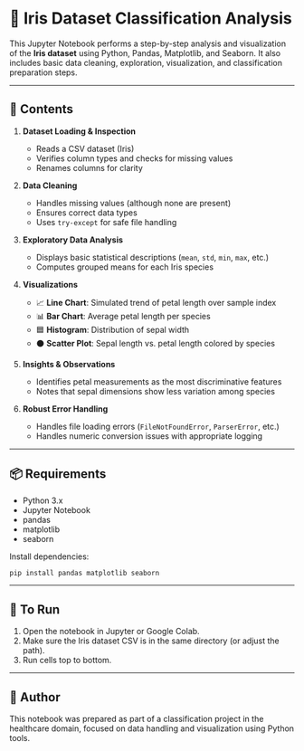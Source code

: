 
# 📘 Iris Dataset Classification Analysis

This Jupyter Notebook performs a step-by-step analysis and visualization of the **Iris dataset** using Python, Pandas, Matplotlib, and Seaborn. It also includes basic data cleaning, exploration, visualization, and classification preparation steps.

---

## 📂 Contents

1. **Dataset Loading & Inspection**
   - Reads a CSV dataset (Iris)
   - Verifies column types and checks for missing values
   - Renames columns for clarity

2. **Data Cleaning**
   - Handles missing values (although none are present)
   - Ensures correct data types
   - Uses `try-except` for safe file handling

3. **Exploratory Data Analysis**
   - Displays basic statistical descriptions (`mean`, `std`, `min`, `max`, etc.)
   - Computes grouped means for each Iris species

4. **Visualizations**
   - 📈 **Line Chart**: Simulated trend of petal length over sample index
   - 📊 **Bar Chart**: Average petal length per species
   - 🟦 **Histogram**: Distribution of sepal width
   - ⚫ **Scatter Plot**: Sepal length vs. petal length colored by species

5. **Insights & Observations**
   - Identifies petal measurements as the most discriminative features
   - Notes that sepal dimensions show less variation among species

6. **Robust Error Handling**
   - Handles file loading errors (`FileNotFoundError`, `ParserError`, etc.)
   - Handles numeric conversion issues with appropriate logging

---

## 📦 Requirements

- Python 3.x
- Jupyter Notebook
- pandas
- matplotlib
- seaborn

Install dependencies:
```bash
pip install pandas matplotlib seaborn
```

---

## 🧪 To Run

1. Open the notebook in Jupyter or Google Colab.
2. Make sure the Iris dataset CSV is in the same directory (or adjust the path).
3. Run cells top to bottom.

---

## 🧾 Author

This notebook was prepared as part of a classification project in the healthcare domain, focused on data handling and visualization using Python tools.
